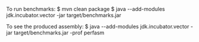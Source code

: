 To run benchmarks:
$ mvn clean package
$ java --add-modules jdk.incubator.vector -jar target/benchmarks.jar

To see the produced assembly:
$ java --add-modules jdk.incubator.vector -jar target/benchmarks.jar -prof perfasm
